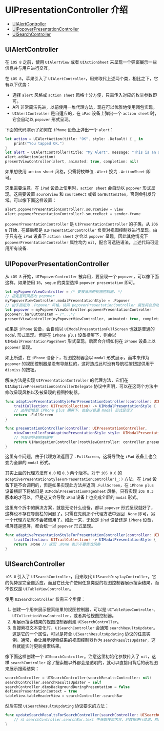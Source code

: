 # UIPresentationController 介绍

- [UIAlertController](#UIAlertController)
- [UIPopoverPresentationController](#UIPopoverPresentationController)
- [UISearchController](#UISearchController)

<a name="UIAlertController"></a>
## UIAlertController

在 `iOS 8` 之前，使用 `UIAlertView` 或者 `UIActionSheet` 来呈现一个弹窗展示一些信息并与用户进行交互。

在 `iOS 8`，苹果引入了 `UIAlertController`，用来取代上述两个类，相比之下，它有以下优势：

- 选择 `alert` 风格或 `action sheet` 风格十分方便，只需传入对应的枚举参数即可。
- API 非常简洁先进，以前使用一堆代理方法，现在可以优雅地使用闭包实现。
- `UIAlertController` 是自适应的，在 `iPad` 设备上弹出一个 `action sheet` 时，它会自动以 `popover` 形式呈现。

下面的代码演示了如何在 `iPhone` 设备上弹出一个 `alert`：

```swift
let action = UIAlertAction(title: "OK", style: .Default) { _ in
    print("You tapped OK.")
}
let alert = UIAlertController(title: "My Alert", message: "This is an alert.", preferredStyle: .Alert)
alert.addAction(action)
presentViewController(alert, animated: true, completion: nil)
```

如果想使用 `action sheet` 风格，只需将枚举值 `.Alert` 换为 `.ActionSheet` 即可。

这里需要注意，在 `iPad` 设备上使用时，`action sheet` 会自动以 `popover` 形式呈现。这需要设置 `sourceView` 和 `sourceRect` 或者 `barButtonItem`，否则会引发异常。可以像下面这样设置：

```swift
alert.popoverPresentationController?.sourceView = view
alert.popoverPresentationController?.sourceRect = sender.frame
```

`popoverPresentationController` 是 `UIPresentationController` 的子类。从 `iOS 8` 开始，在幕后都是 `UIPresentationController` 负责对视图控制器进行呈现。由于只有在 `iPad` 设备下 `action sheet` 才会以 `popover` 呈现，因此其他情况下 `popoverPresentationController` 属性均为 `nil`，配合可选链语法，上述代码可适用所有设备.

<a name="UIPopoverPresentationController"></a>
## UIPopoverPresentationController

从 `iOS 8` 开始，`UIPopoverController` 被弃用，要呈现一个 `popover`，可以像下面这样。如果使用 `IB`，`segue` 的类型选择 `popover presentation` 即可。

```swift
let myPopoverViewController = /* 要被弹出的视图控制器. */
// 指定呈现风格为 popover
myPopoverViewController.modalPresentationStyle = .Popover 
// 由于指定为 .Popover 风格，访问 popoverPresentationController 属性将会自动创建 UIPopoverPresentationController
let popover = myPopoverViewController.popoverPresentationController 
popover?.barButtonItem = /*...*/ 
presentViewController(myPopoverViewController, animated: true, completion: nil)
```

如果是 `iPhone` 设备，会自动以 `UIModalPresentationFullScreen` 也就是普通的 `modal` 形式呈现。但是在 `iPhone plus` 设备横屏下，则会以 `UIModalPresentationPageSheet` 形式呈现。后面会介绍如何在 `iPhone` 设备上以 `popover` 呈现。

如上所述，在 `iPhone` 设备下，视图控制器会以 `modal` 形式展示，而本来作为 `popover` 的视图控制器是没有导航栏的，这将造成此时没有导航栏按钮提供用于 `dismiss` 的按钮。

解决方法是实现 `UIPresentationController` 的代理方法，它们在 `UIAdaptivePresentationControllerDelegate` 协议中声明，可以在这两个方法中修改呈现风格以及被呈现的视图控制器。

```swift
func adaptivePresentationStyleForPresentationController(controller: UIPresentationController,
    traitCollection: UITraitCollection) -> UIModalPresentationStyle {
    // 这样即使是 iPhone plus 横屏下，也会以普通 modal 形式呈现了
    return .FullScreen
}

func presentationController(controller: UIPresentationController,
    viewControllerForAdaptivePresentationStyle style: UIModalPresentationStyle) -> UIViewController? {
    // 包装到导航控制器中
    return UINavigationController(rootViewController: controller.presentedViewController)
}
```

这里有个问题，由于代理方法返回了 `.FullScreen`，这将导致在 `iPad` 设备上也会变为全屏的 `modal` 形式。

其实上面的代理方法有 `8.0` 和 `8.3` 两个版本。对于 `iOS 8.0` 的 `adaptivePresentationStyleForPresentationController(_:)` 方法，在 `iPad` 设备下是不会调用的，但是如果实现此方法并返回 `.FullScreen`，在 `iPhone plus` 设备横屏下将依旧是 `UIModalPresentationPageSheet` 风格，只有实现 `iOS 8.3` 版本的才可以，但是这又会导致 `iPad` 设备上也变成全屏的 `modal` 形式。

这里有个折中的解决方案，就是无论什么设备，都以 `popover` 形式呈现就好了，这样也不存在导航栏的问题了。只需在先前那个代理方法中返回 `.None` 即可，另一个代理方法就不会被调用了。如此一来，无论是 `iPad` 设备还是 `iPhone` 设备，横屏还是竖屏，都会统一以 `popover` 形式呈现。

```swift
func adaptivePresentationStyleForPresentationController(controller: UIPresentationController,
    traitCollection: UITraitCollection) -> UIModalPresentationStyle {
    return .None // 返回 .None 表示不要修改风格
}
```

<a name="UISearchController"></a>
## UISearchController

`iOS 8` 引入了 `UISearchController`，用来取代 `UISearchDisplayController`。它的优势是完全自适应，而且它还允许使用任意类型的视图控制器展示搜索结果，而不仅仅是 `UITableViewController`。

使用 `UISearchController` 仅需三个步骤：

1. 创建一个用来展示搜索结果的视图控制器，可以是 `UITableViewController`、`UICollectionViewController`，或者其他视图控制器。
2. 用展示搜索结果的视图控制器创建 `UISearchController`。
3. 当搜索框文本变化时，`UISearchController` 会通知 `searchResultsUpdater`。这是它的一个属性，可以是符合 `UISearchResultsUpdating` 协议的任意实例。通常，会让展示搜索结果的视图控制器作为 `searchResultsUpdater`，这样就能实时更新搜索结果。

像下面这样创建一个 `UISearchController`。注意这里初始化参数传入了 `nil`，这样 `searchController` 除了搜索框以外都会是透明的，就可以直接用背后的表视图来展示搜索结果：

```swift
searchController = UISearchController(searchResultsController: nil)
searchController.searchResultsUpdater = self
searchController.dimsBackgroundDuringPresentation = false 
definesPresentationContext = true 
tableView.tableHeaderView = searchController.searchBar
```

然后实现 `UISearchResultsUpdating` 协议要求的方法：

```swift
func updateSearchResultsForSearchController(searchController: UISearchController) {
    // 从 searchController.searchBar.text 中获取搜索内容，对数据进行过滤，然后刷新表视图
}
```
